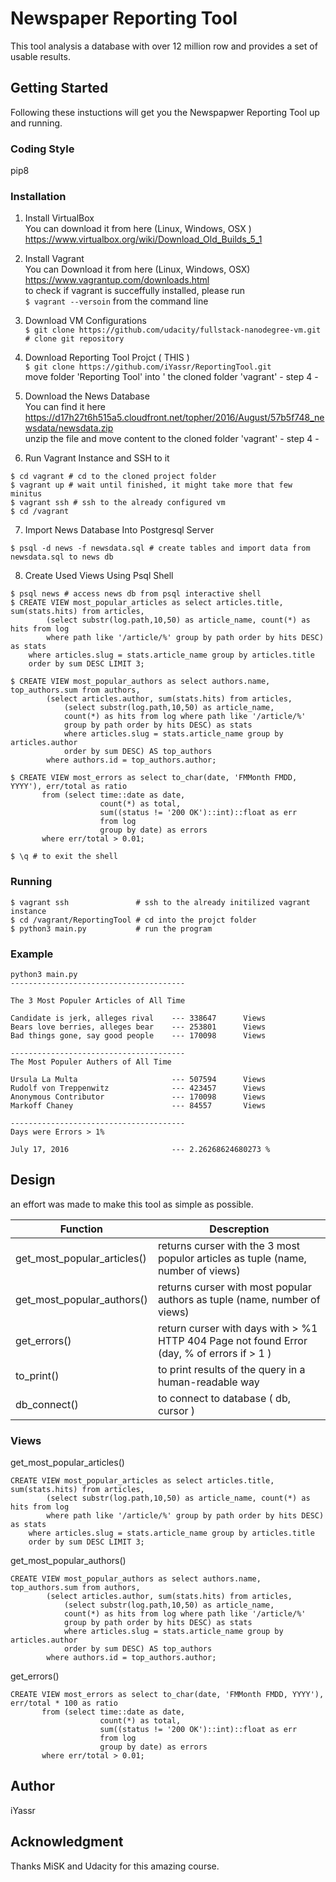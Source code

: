 # Newspaper Reporting Tool

This tool analysis a database with over 12 million row and provides a set of usable results.  

## Getting Started

Following these instuctions will get you the Newspapwer Reporting Tool up and running. 

### Coding Style

pip8

### Installation
1.  Install VirtualBox  
You can download it from here (Linux, Windows, OSX ) https://www.virtualbox.org/wiki/Download_Old_Builds_5_1  
2. Install Vagrant  
You can Download it from here (Linux, Windows, OSX)  
https://www.vagrantup.com/downloads.html  
to check if vagrant is succeffully installed, please run  
`$ vagrant --versoin` from the command line  
3.  Download VM Configurations    
`$ git clone https://github.com/udacity/fullstack-nanodegree-vm.git  # clone git repository  
`  
4.  Download Reporting Tool Projct ( THIS )   
`$ git clone https://github.com/iYassr/ReportingTool.git`  
move folder 'Reporting Tool' into ' the cloned folder 'vagrant' - step 4 -   

5.  Download the News Database  
You can find it here https://d17h27t6h515a5.cloudfront.net/topher/2016/August/57b5f748_newsdata/newsdata.zip  
unzip the file and move content to the cloned folder 'vagrant' - step 4 -  
6. Run Vagrant Instance and SSH to it  
```
$ cd vagrant # cd to the cloned project folder  
$ vagrant up # wait until finished, it might take more that few minitus  
$ vagrant ssh # ssh to the already configured vm  
$ cd /vagrant  
```
7. Import News Database Into Postgresql Server  
```
$ psql -d news -f newsdata.sql # create tables and import data from newsdata.sql to news db  
```
8. Create Used Views Using Psql Shell  

```
$ psql news # access news db from psql interactive shell  
$ CREATE VIEW most_popular_articles as select articles.title, sum(stats.hits) from articles,  
        (select substr(log.path,10,50) as article_name, count(*) as hits from log  
        where path like '/article/%' group by path order by hits DESC) as stats  
    where articles.slug = stats.article_name group by articles.title  
    order by sum DESC LIMIT 3;  
    
$ CREATE VIEW most_popular_authors as select authors.name, top_authors.sum from authors,  
        (select articles.author, sum(stats.hits) from articles,  
            (select substr(log.path,10,50) as article_name,  
            count(*) as hits from log where path like '/article/%'  
            group by path order by hits DESC) as stats  
            where articles.slug = stats.article_name group by articles.author  
            order by sum DESC) AS top_authors  
        where authors.id = top_authors.author;  

$ CREATE VIEW most_errors as select to_char(date, 'FMMonth FMDD, YYYY'), err/total as ratio
       from (select time::date as date,
                    count(*) as total,
                    sum((status != '200 OK')::int)::float as err
                    from log
                    group by date) as errors
       where err/total > 0.01;
       
$ \q # to exit the shell
```
### Running 
```
$ vagrant ssh               # ssh to the already initilized vagrant instance
$ cd /vagrant/ReportingTool # cd into the projct folder
$ python3 main.py           # run the program
```


### Example

``` 
python3 main.py
---------------------------------------

The 3 Most Populer Articles of All Time 

Candidate is jerk, alleges rival    --- 338647      Views
Bears love berries, alleges bear    --- 253801      Views
Bad things gone, say good people    --- 170098      Views

---------------------------------------
The Most Populer Authers of All Time 

Ursula La Multa                     --- 507594      Views
Rudolf von Treppenwitz              --- 423457      Views
Anonymous Contributor               --- 170098      Views
Markoff Chaney                      --- 84557       Views

---------------------------------------
Days were Errors > 1% 

July 17, 2016                       --- 2.26268624680273 %
```

## Design

an effort was made to make this tool as simple as possible.

| Function | Descreption |
| --------------------------------------- | -------------------------------------------------------------- |
| get_most_popular_articles() | returns curser with the 3 most populor articles as tuple (name, number of views) |
| get_most_popular_authors() | returns curser with most popular authors as tuple (name, number of views) |
| get_errors() | return curser with days with > %1 HTTP 404 Page not found Error (day, % of errors if  > 1 ) |
| to_print() | to print results of the query in a human-readable way  |
| db_connect() | to connect to database ( db, cursor ) | 


### Views

get_most_popular_articles()
```
CREATE VIEW most_popular_articles as select articles.title, sum(stats.hits) from articles,
        (select substr(log.path,10,50) as article_name, count(*) as hits from log
        where path like '/article/%' group by path order by hits DESC) as stats
    where articles.slug = stats.article_name group by articles.title
    order by sum DESC LIMIT 3;
```

get_most_popular_authors()
```
CREATE VIEW most_popular_authors as select authors.name, top_authors.sum from authors,
        (select articles.author, sum(stats.hits) from articles,
            (select substr(log.path,10,50) as article_name,
            count(*) as hits from log where path like '/article/%'
            group by path order by hits DESC) as stats
            where articles.slug = stats.article_name group by articles.author
            order by sum DESC) AS top_authors
        where authors.id = top_authors.author;
```

get_errors()

```
CREATE VIEW most_errors as select to_char(date, 'FMMonth FMDD, YYYY'), err/total * 100 as ratio
       from (select time::date as date,
                    count(*) as total,
                    sum((status != '200 OK')::int)::float as err
                    from log
                    group by date) as errors
       where err/total > 0.01;
```

## Author

iYassr

## Acknowledgment

Thanks MiSK and Udacity for this amazing course.
